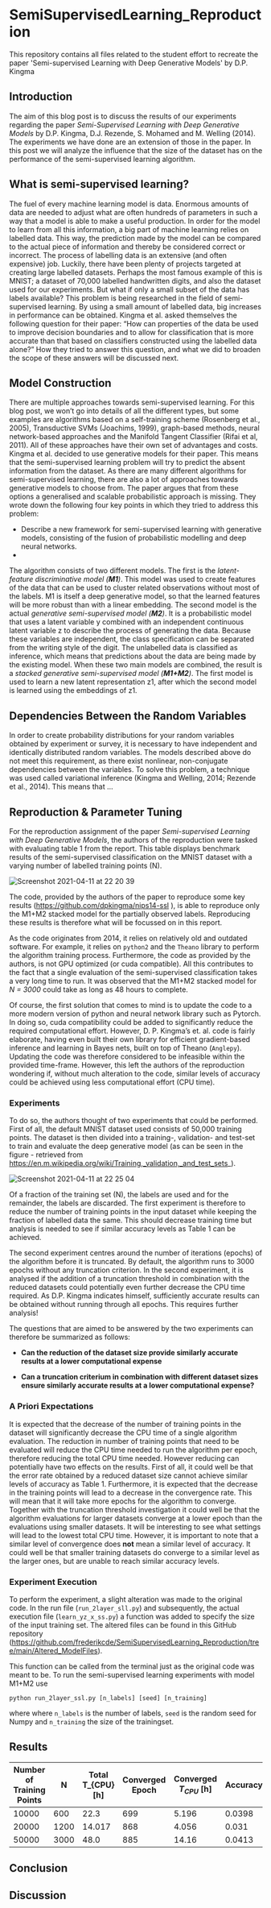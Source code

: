# SemiSupervisedLearning_Reproduction
This repository contains all files related to the student effort to recreate the paper 'Semi-supervised Learning with Deep Generative Models' by D.P. Kingma

## Introduction 
The aim of this blog post is to discuss the results of our experiments regarding the paper *Semi-Supervised Learning with Deep Generative Models* by D.P. Kingma, D.J. Rezende, S. Mohamed and M. Welling (2014). The experiments we have done are an extension of those in the paper. In this post we will analyze the influence that the size of the dataset has on the performance of the semi-supervised learning algorithm.

## What is semi-supervised learning?
The fuel of every machine learning model is data. Enormous amounts of data are needed to adjust what are often hundreds of parameters in such a way that a model is able to make a useful production. In order for the model to learn from all this information, a big part of machine learning relies on labelled data. This way, the prediction made by the model can be compared to the actual piece of information and thereby be considered correct or incorrect. The process of labelling data is an extensive (and often expensive) job. Luckily, there have been plenty of projects targeted at creating large labelled datasets. Perhaps the most famous example of this is MNIST; a dataset of 70,000 labelled handwritten digits, and also the dataset used for our experiments. But what if only a small subset of the data has labels available? This problem is being researched in the field of semi-supervised learning. By using a small amount of labelled data, big increases in performance can be obtained. Kingma et al. asked themselves the following question for their paper: “How can properties of the data be used to improve decision boundaries and to allow for classification that is more accurate than that based on classifiers constructed using the labelled data alone?” How they tried to answer this question, and what we did to broaden the scope of these answers will be discussed next.

## Model Construction
There are multiple approaches towards semi-supervised learning. For this blog post, we won’t go into details of all the different types, but some examples are algorithms based on a self-training scheme (Rosenberg et al., 2005), Transductive SVMs (Joachims, 1999), graph-based methods, neural network-based approaches and the Manifold Tangent Classifier (Rifai et al, 2011). All of these approaches have their own set of advantages and costs. Kingma et al. decided to use generative models for their paper. This means that the semi-supervised learning problem will try to predict the absent information from the dataset. As there are many different algorithms for semi-supervised learning, there are also a lot of approaches towards generative models to choose from. The paper argues that from these options a generalised and scalable probabilistic approach is missing. They wrote down the following four key points in which they tried to address this problem:
* Describe a new framework for semi-supervised learning with generative models, consisting of the fusion of probabilistic modelling and deep neural networks.
*
The algorithm consists of two different models. The first is the *latent-feature discriminative model (**M1**)*. This model was used to create features of the data that can be used to cluster related observations without most of the labels. M1 is itself a deep generative model, so that the learned features will be more robust than with a linear embedding. The second model is the actual *generative semi-supervised model (**M2**)*. It is a probabilistic model that uses a latent variable y combined with an independent continuous latent variable z to describe the process of generating the data. Because these variables are independent, the class specification can be separated from the writing style of the digit. The unlabelled data is classified as inference, which means that predictions about the data are being made by the existing model. When these two main models are combined, the result is a *stacked generative semi-supervised model (**M1+M2**)*. The first model is used to learn a new latent representation z1, after which the second model is learned using the embeddings of z1.

## Dependencies Between the Random Variables
In order to create probability distributions for your random variables obtained by experiment or survey, it is necessary to have independent and identically distributed random variables. The models described above do not meet this requirement, as there exist nonlinear, non-conjugate dependencies between the variables. To solve this problem, a technique was used called variational inference (Kingma and Welling, 2014; Rezende et al., 2014). This means that ...


## Reproduction & Parameter Tuning
For the reproduction assignment of the paper *Semi-supervised Learning with Deep Generative Models*, the authors of the reproduction were tasked with evaluating table 1 from the report. This table displays benchmark results of the semi-supervised classification on the MNIST dataset with a varying number of labelled training points (N).

![Screenshot 2021-04-11 at 22 20 39](https://user-images.githubusercontent.com/61149611/114320002-278aef80-9b14-11eb-8938-9ce264140f86.png)

The code, provided by the authors of the paper to reproduce some key results (https://github.com/dpkingma/nips14-ssl ), is able to reproduce only the M1+M2 stacked model for the partially observed labels. Reproducing these results is therefore what will be focussed on in this report.

As the code originates from 2014, it relies on relatively old and outdated software. For example, it relies on `python2` and the `Theano` library to perform the algorithm training process. Furthermore, the code as provided by the authors, is not GPU optimized (or cuda compatible). All this contributes to the fact that a single evaluation of the semi-supervised classification takes a very long time to run. It was observed that the M1+M2 stacked model for *N = 3000* could take as long as 48 hours to complete. 

Of course, the first solution that comes to mind is to update the code to a more modern version of python and neural network library such as Pytorch. In doing so, cuda compatibility could be added to significantly reduce the required computational effort. However, D. P. Kingma’s et. al. code is fairly elaborate, having even built their own library for efficient gradient-based inference and learning in Bayes nets, built on top of Theano (`Anglepy`). Updating the code was therefore considered to be infeasible within the provided time-frame. However, this left the authors of the reproduction wondering if, without much alteration to the code, similar levels of accuracy could be achieved using less computational effort (CPU time).

### Experiments
To do so, the authors thought of two experiments that could be performed. First of all, the default MNIST dataset used consists of 50,000 training points. The dataset is then divided into a training-, validation- and test-set to train and evaluate the deep generative model (as can be seen in the figure - retrieved from https://en.m.wikipedia.org/wiki/Training,_validation,_and_test_sets_).

![Screenshot 2021-04-11 at 22 25 04](https://user-images.githubusercontent.com/61149611/114320139-c879aa80-9b14-11eb-819b-a8317ffba0bb.png)

Of a fraction of the training set (N), the labels are used and for the remainder, the labels are discarded. The first experiment is therefore to reduce the number of training points in the input dataset while keeping the fraction of labelled data the same. This should decrease training time but analysis is needed to see if similar accuracy levels as Table 1 can be achieved.

The second experiment centres around the number of iterations (epochs) of the algorithm before it is truncated. By default, the algorithm runs to 3000 epochs without any truncation criterion. In the second experiment, it is analysed if the addition of a truncation threshold in combination with the reduced datasets could potentially even further decrease the CPU time required. As D.P. Kingma indicates himself, sufficiently accurate results can be obtained without running through all epochs. This requires further analysis!

The questions that are aimed to be answered by the two experiments can therefore be summarized as follows:

* __Can the reduction of the dataset size provide similarly accurate results at a lower computational expense__

* __Can a truncation criterium in combination with different dataset sizes ensure similarly accurate results at a lower computational expense?__

### A Priori Expectations
It is expected that the decrease of the number of training points in the dataset will significantly decrease the CPU time of a single algorithm evaluation. The reduction in number of training points that need to be evaluated will reduce the CPU time needed to run the algorithm per epoch, therefore reducing the total CPU time needed. However reducing can potentially have two effects on the results. First of all, it could well be that the error rate obtained by a reduced dataset size cannot achieve similar levels of accuracy as Table 1. Furthermore, it is expected that the decrease in the training points will lead to a decrease in the convergence rate. This will mean that it will take more epochs for the algorithm to converge. Together with the truncation threshold investigation it could well be that the algorithm evaluations for larger datasets converge at a lower epoch than the evaluations using smaller datasets. It will be interesting to see what settings will lead to the lowest total CPU time. However, it is important to note that a similar level of convergence does __not__ mean a similar level of accuracy. It could well be that smaller training datasets do converge to a similar level as the larger ones, but are unable to reach similar accuracy levels.

### Experiment Execution
To perform the experiment, a slight alteration was made to the original code. In the run file (`run_2layer_sll.py`) and subsequently, the actual execution file (`learn_yz_x_ss.py`) a function was added to specify the size of the input training set. The altered files can be found in this GitHub repository (https://github.com/frederikcde/SemiSupervisedLearning_Reproduction/tree/main/Altered_ModelFiles).

This function can be called from the terminal just as the original code was meant to be. To run the semi-supervised learning experiments with model M1+M2 use
```
python run_2layer_ssl.py [n_labels] [seed] [n_training]
```
where where `n_labels` is the number of labels, `seed` is the random seed for Numpy and `n_training` the size of the trainingset.

## Results
| Number of Training Points | N | Total T_{CPU} [h] | Converged Epoch | Converged $T_{CPU}$ [h] | Accuracy |
---  | --- | --- | --- | --- | --- |
| 10000 |	600	 | 22.3	  | 699 | 5.196 |	0.0398 |
| 20000	| 1200 | 14.017	| 868	| 4.056	| 0.031 |
| 50000	| 3000 |	48.0	| 885	| 14.16	| 0.0413 |




## Conclusion

## Discussion
